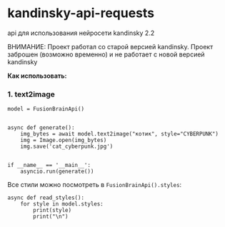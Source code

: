 # kandinsky-api-requests

api для использования нейросети kandinsky 2.2

ВНИМАНИЕ: Проект работал со старой версией kandinsky. Проект заброшен (возможно временно) и не работает с новой версией kandinsky

**Как использовать:**

### 1. text2image

```
model = FusionBrainApi()


async def generate():
    img_bytes = await model.text2image("котик", style="CYBERPUNK")
    img = Image.open(img_bytes)
    img.save('cat_cyberpunk.jpg')


if __name__ == '__main__':
    asyncio.run(generate())
```

Все стили можно посмотреть в `FusionBrainApi().styles`:

```
async def read_styles():
    for style in model.styles:
        print(style)
        print("\n")
```
